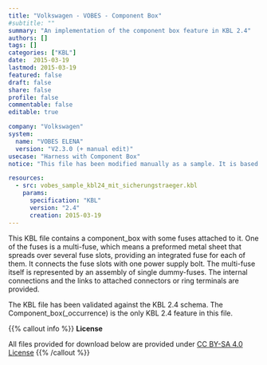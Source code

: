 ```yaml
---
title: "Volkswagen - VOBES - Component Box"
#subtitle: ""
summary: "An implementation of the component box feature in KBL 2.4"
authors: []
tags: []
categories: ["KBL"]
date:  2015-03-19
lastmod: 2015-03-19
featured: false
draft: false
share: false
profile: false
commentable: false
editable: true

company: "Volkswagen"
system:
  name: "VOBES ELENA"
  version: "V2.3.0 (+ manual edit)"
usecase: "Harness with Component Box"
notice: "This file has been modified manually as a sample. It is based on a VOBES KBL (V2.3SR-1) test case file, which does not contain any product relevant design."

resources:
  - src: vobes_sample_kbl24_mit_sicherungstraeger.kbl
    params:
      specification: "KBL"
      version: "2.4"
      creation: 2015-03-19
---
```

This KBL file contains a component_box with some fuses attached to it. One of the fuses is a multi-fuse, which means a preformed metal sheet that spreads over several fuse slots, providing an integrated fuse for each of them. It connects the fuse slots with one power supply bolt. The multi-fuse itself is represented by an assembly of single dummy-fuses. The internal connections and the links to attached connectors or ring terminals are provided.

The KBL file has been validated against the KBL 2.4 schema. The Component_box(_occurrence) is the only KBL 2.4 feature in this file.


{{% callout info %}}
**License**

All files provided for download below are provided under [CC BY-SA 4.0 License](https://creativecommons.org/licenses/by-sa/4.0/)
{{% /callout %}}
